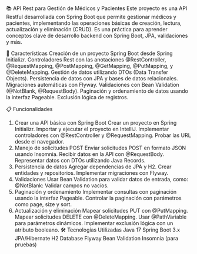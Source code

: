 📚 API Rest para Gestión de Médicos y Pacientes
Este proyecto es una API Restful desarrollada con Spring Boot que permite gestionar médicos y pacientes, implementando las operaciones básicas de creación, lectura, actualización y eliminación (CRUD). Es una práctica para aprender conceptos clave de desarrollo backend con Spring Boot, JPA, validaciones y más.

🚀 Características
Creación de un proyecto Spring Boot desde Spring Initializr.
Controladores Rest con las anotaciones @RestController, @RequestMapping, @PostMapping, @GetMapping, @PutMapping, y @DeleteMapping.
Gestión de datos utilizando DTOs (Data Transfer Objects).
Persistencia de datos con JPA y bases de datos relacionales.
Migraciones automáticas con Flyway.
Validaciones con Bean Validation (@NotBlank, @RequestBody).
Paginación y ordenamiento de datos usando la interfaz Pageable.
Exclusión lógica de registros.

📋 Funcionalidades
1. Crear una API básica con Spring Boot
Crear un proyecto en Spring Initializr.
Importar y ejecutar el proyecto en IntelliJ.
Implementar controladores con @RestController y @RequestMapping.
Probar las URL desde el navegador.
2. Manejo de solicitudes POST
Enviar solicitudes POST en formato JSON usando Insomnia.
Recibir datos en la API con @RequestBody.
Representar datos con DTOs utilizando Java Records.
3. Persistencia de datos
Agregar dependencias de JPA y H2.
Crear entidades y repositorios.
Implementar migraciones con Flyway.
4. Validaciones
Usar Bean Validation para validar datos de entrada, como:
@NotBlank: Validar campos no vacíos.
5. Paginación y ordenamiento
Implementar consultas con paginación usando la interfaz Pageable.
Controlar la paginación con parámetros como page, size y sort.
6. Actualización y eliminación
Mapear solicitudes PUT con @PutMapping.
Mapear solicitudes DELETE con @DeleteMapping.
Usar @PathVariable para parámetros dinámicos.
Implementar exclusión lógica con un atributo booleano.
🛠️ Tecnologías Utilizadas
Java 17
Spring Boot 3.x
JPA/Hibernate
H2 Database
Flyway
Bean Validation
Insomnia (para pruebas)
